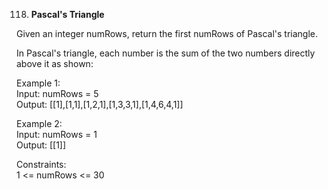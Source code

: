 118. **Pascal's Triangle**

Given an integer numRows, return the first numRows of Pascal's triangle.<br>

In Pascal's triangle, each number is the sum of the two numbers directly above it as shown:<br>


 

Example 1:<br>
Input: numRows = 5<br>
Output: [[1],[1,1],[1,2,1],[1,3,3,1],[1,4,6,4,1]]<br>

Example 2:<br>
Input: numRows = 1<br>
Output: [[1]]<br>

Constraints:<br>
1 <= numRows <= 30
